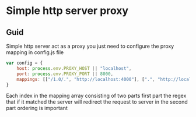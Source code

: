 # Simple http server proxy

## Guid 
Simple http server act as a proxy you just need to configure the proxy mapping in config.js file
```js
var config = {
    host: process.env.PROXY_HOST || "localhost",
    port: process.env.PROXY_PORT || 8000,
    mappings: [["/1.0/.", "http://localhost:4000"], [".", "http://localhost:3000"]]
} 
```

Each index in the mapping array consisting of two parts first part the regex that if it matched the server will redirect the request to server in the second part ordering is important
